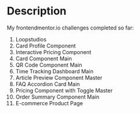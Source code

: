 # Description

My frontendmentor.io challenges completed so far:
1. Loopstudios
2. Card Profile Component
3. Interactive Pricing Component
4. Card Component Main
5. QR Code Component Main
6. Time Tracking Dashboard Main
7. Article Preview Component Master
8. FAQ Accordion Card Main
9. Pricing Component with Toggle Master
10. Order Summary Component Main
11. E-commerce Product Page
